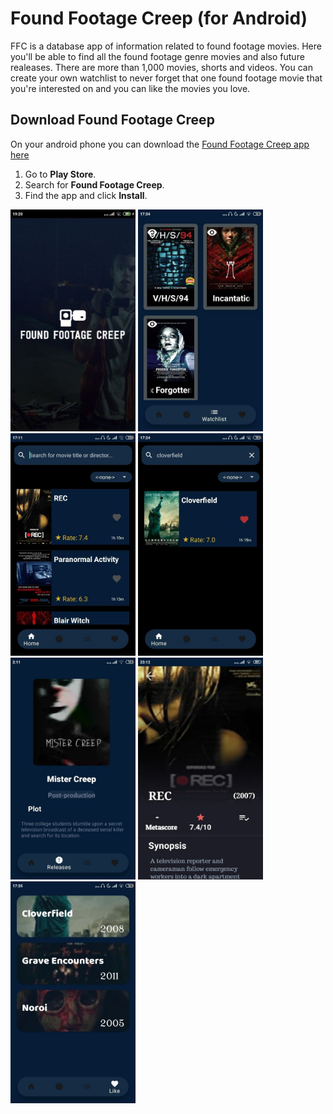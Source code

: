 # Found Footage Creep (for Android)
FFC is a database app of information related to found footage movies. Here you'll be able to find all the found footage genre movies and also future realeases. There are more than 1,000 movies, shorts and videos. You can create your own watchlist to never forget that one found footage movie that you're interested on and you can like the movies you love.
## Download Found Footage Creep

  On your android phone you can download the [Found Footage Creep app here](https://play.google.com/store/apps/details?id=com.movies.foundfootage)
  1. Go to **Play Store**.
  2. Search for **Found Footage Creep**.
  3. Find the app and click **Install**.

<img src = "screenshots/ffsc1.jpg" width=200>  <img src = "screenshots/watchlist.jpg" width=200>  <img src = "screenshots/home.jpg" width=200>  <img src = "screenshots/filter.jpg" width=200>  <img src = "screenshots/ff4.jpg" width=200>  <img src = "screenshots/ffsc3.jpg" width=200>  <img src = "screenshots/likes.jpg" width=200>
